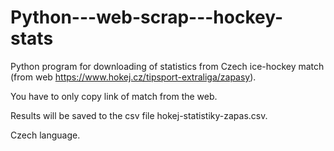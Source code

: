 # Python---web-scrap---hockey-stats
Python program for downloading of statistics from Czech ice-hockey match (from web https://www.hokej.cz/tipsport-extraliga/zapasy).

You have to only copy link of match from the web. 

Results will be saved to the csv file hokej-statistiky-zapas.csv.

Czech language.

